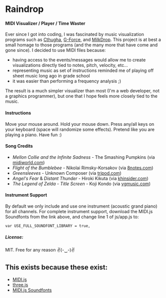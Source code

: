 # Raindrop

#### MIDI Visualizer / Player / Time Waster

Ever since I got into coding, I was fascinated by music visualization programs such as [Cthugha](http://www.afn.org/~cthugha/), [G-Force](https://www.soundspectrum.com/g-force/), and [MilkDrop](http://www.geisswerks.com/milkdrop/).  This project is at best a small homage to those programs (and the many more that have come and gone since).  I decided to use MIDI files because:

- having access to the events/messages would allow me to create visualizations directly tied to notes, pitch, velocity, etc...
- representing music as set of instructions reminded me of playing off sheet music long ago in grade school
- it was easier than performing a frequency analysis ;)

The result is a much simpler visualizer than most (I'm a web developer, not a graphics programmer), but one that I hope feels more closely tied to the music.

#### Instructions

Move your mouse around.  Hold your mouse down.  Press any/all keys on your keyboard (space will randomize some effects).  Pretend like you are playing a piano.  Have fun :)

#### Song Credits

- *Mellon Collie and the Infinite Sadness* - The Smashing Pumpkins (via [midiworld.com](http://www.midiworld.com/files/1105/))
- *Flight of the Bumblebee* - Nikolai Rimsky-Korsakov (via [8notes.com](http://www.8notes.com/scores/2859.asp?ftype=midi))
- *Greensleeves* - Unknown Composer (via [tripod.com](http://xaa.tripod.com/PBMusic.htm))
- *Angel's Fear* & *Distant Thunder* - Hiroki Kikuta (via [khinsider.com](http://www.khinsider.com/midi/snes/secret-of-mana))
- *The Legend of Zelda - Title Screen* - Koji Kondo (via [vgmusic.com](http://www.vgmusic.com/music/console/nintendo/nes/))

#### Instrument Support

By default we only include and use one instrument (acoustic grand piano) for all channels.  For complete instrument support, download the MIDI.js Soundfonts from the link above, and change line 1 of js/app.js to:

    var USE_FULL_SOUNDFONT_LIBRARY = true,

##### License:

MIT.  Free for any reason ✌(-‿-)✌

## This exists because these exist:

- [MIDI.js](https://github.com/mudcube/MIDI.js)
- [three.js](https://github.com/mrdoob/three.js/)
- [MIDI.js Soundfonts](https://github.com/gleitz/midi-js-soundfonts)
